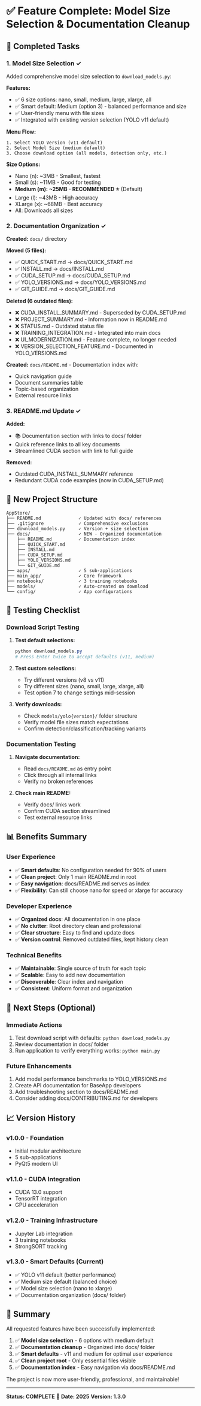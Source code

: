 # ✅ Feature Complete: Model Size Selection & Documentation Cleanup

## 🎯 Completed Tasks

### 1. Model Size Selection ✓

Added comprehensive model size selection to `download_models.py`:

**Features:**
- ✅ 6 size options: nano, small, medium, large, xlarge, all
- ✅ Smart default: Medium (option 3) - balanced performance and size
- ✅ User-friendly menu with file sizes
- ✅ Integrated with existing version selection (YOLO v11 default)

**Menu Flow:**
```
1. Select YOLO Version (v11 default)
2. Select Model Size (medium default)
3. Choose download option (all models, detection only, etc.)
```

**Size Options:**
- Nano (n): ~3MB - Smallest, fastest
- Small (s): ~11MB - Good for testing
- **Medium (m): ~25MB - RECOMMENDED ⭐** (Default)
- Large (l): ~43MB - High accuracy
- XLarge (x): ~68MB - Best accuracy
- All: Downloads all sizes

### 2. Documentation Organization ✓

**Created:** `docs/` directory

**Moved (5 files):**
- ✅ QUICK_START.md → docs/QUICK_START.md
- ✅ INSTALL.md → docs/INSTALL.md
- ✅ CUDA_SETUP.md → docs/CUDA_SETUP.md
- ✅ YOLO_VERSIONS.md → docs/YOLO_VERSIONS.md
- ✅ GIT_GUIDE.md → docs/GIT_GUIDE.md

**Deleted (6 outdated files):**
- ❌ CUDA_INSTALL_SUMMARY.md - Superseded by CUDA_SETUP.md
- ❌ PROJECT_SUMMARY.md - Information now in README.md
- ❌ STATUS.md - Outdated status file
- ❌ TRAINING_INTEGRATION.md - Integrated into main docs
- ❌ UI_MODERNIZATION.md - Feature complete, no longer needed
- ❌ VERSION_SELECTION_FEATURE.md - Documented in YOLO_VERSIONS.md

**Created:** `docs/README.md` - Documentation index with:
- Quick navigation guide
- Document summaries table
- Topic-based organization
- External resource links

### 3. README.md Update ✓

**Added:**
- 📚 Documentation section with links to docs/ folder
- Quick reference links to all key documents
- Streamlined CUDA section with link to full guide

**Removed:**
- Outdated CUDA_INSTALL_SUMMARY reference
- Redundant CUDA code examples (now in CUDA_SETUP.md)

## 📁 New Project Structure

```
AppStore/
├── README.md              ✓ Updated with docs/ references
├── .gitignore             ✓ Comprehensive exclusions
├── download_models.py     ✓ Version + size selection
├── docs/                  ✓ NEW - Organized documentation
│   ├── README.md          ✓ Documentation index
│   ├── QUICK_START.md
│   ├── INSTALL.md
│   ├── CUDA_SETUP.md
│   ├── YOLO_VERSIONS.md
│   └── GIT_GUIDE.md
├── apps/                  ✓ 5 sub-applications
├── main_app/              ✓ Core framework
├── notebooks/             ✓ 3 training notebooks
├── models/                ✓ Auto-created on download
└── config/                ✓ App configurations
```

## 🧪 Testing Checklist

### Download Script Testing

1. **Test default selections:**
   ```powershell
   python download_models.py
   # Press Enter twice to accept defaults (v11, medium)
   ```

2. **Test custom selections:**
   - Try different versions (v8 vs v11)
   - Try different sizes (nano, small, large, xlarge, all)
   - Test option 7 to change settings mid-session

3. **Verify downloads:**
   - Check `models/yolo{version}/` folder structure
   - Verify model file sizes match expectations
   - Confirm detection/classification/tracking variants

### Documentation Testing

1. **Navigate documentation:**
   - Read `docs/README.md` as entry point
   - Click through all internal links
   - Verify no broken references

2. **Check main README:**
   - Verify docs/ links work
   - Confirm CUDA section streamlined
   - Test external resource links

## 📊 Benefits Summary

### User Experience
- ✅ **Smart defaults**: No configuration needed for 90% of users
- ✅ **Clean project**: Only 1 main README.md in root
- ✅ **Easy navigation**: docs/README.md serves as index
- ✅ **Flexibility**: Can still choose nano for speed or xlarge for accuracy

### Developer Experience
- ✅ **Organized docs**: All documentation in one place
- ✅ **No clutter**: Root directory clean and professional
- ✅ **Clear structure**: Easy to find and update docs
- ✅ **Version control**: Removed outdated files, kept history clean

### Technical Benefits
- ✅ **Maintainable**: Single source of truth for each topic
- ✅ **Scalable**: Easy to add new documentation
- ✅ **Discoverable**: Clear index and navigation
- ✅ **Consistent**: Uniform format and organization

## 🎯 Next Steps (Optional)

### Immediate Actions
1. Test download script with defaults: `python download_models.py`
2. Review documentation in docs/ folder
3. Run application to verify everything works: `python main.py`

### Future Enhancements
1. Add model performance benchmarks to YOLO_VERSIONS.md
2. Create API documentation for BaseApp developers
3. Add troubleshooting section to docs/README.md
4. Consider adding docs/CONTRIBUTING.md for developers

## 📈 Version History

### v1.0.0 - Foundation
- Initial modular architecture
- 5 sub-applications
- PyQt5 modern UI

### v1.1.0 - CUDA Integration
- CUDA 13.0 support
- TensorRT integration
- GPU acceleration

### v1.2.0 - Training Infrastructure
- Jupyter Lab integration
- 3 training notebooks
- StrongSORT tracking

### v1.3.0 - Smart Defaults (Current)
- ✅ YOLO v11 default (better performance)
- ✅ Medium size default (balanced choice)
- ✅ Model size selection (nano to xlarge)
- ✅ Documentation organization (docs/ folder)

## 🎉 Summary

All requested features have been successfully implemented:

1. ✅ **Model size selection** - 6 options with medium default
2. ✅ **Documentation cleanup** - Organized into docs/ folder
3. ✅ **Smart defaults** - v11 and medium for optimal user experience
4. ✅ **Clean project root** - Only essential files visible
5. ✅ **Documentation index** - Easy navigation via docs/README.md

The project is now more user-friendly, professional, and maintainable!

---

**Status: COMPLETE** 🚀
**Date: 2025**
**Version: 1.3.0**
